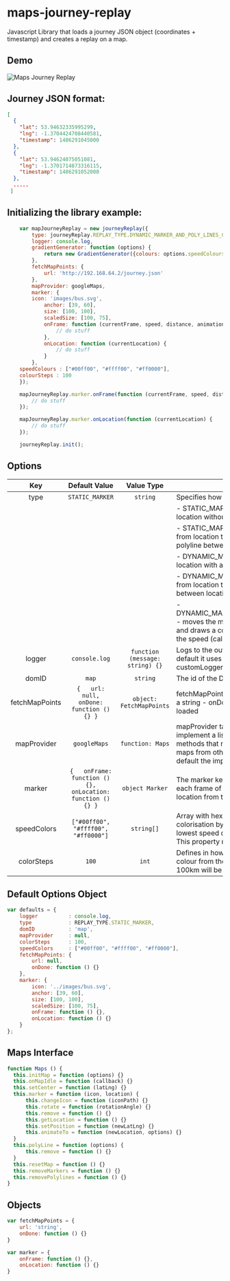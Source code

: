 # maps-journey-replay
Javascript Library that loads a journey JSON object (coordinates + timestamp) and creates a replay on a map.

## Demo

![Maps Journey Replay](https://i.imgur.com/qxDeW48.png)

## Journey JSON format:
```JSON
[
  {
	"lat": 53.94632335995299,
	"lng": -1.3704424708440581,
	"timestamp": 1486291045000
  },
  {
	"lat": 53.94624075051081,
	"lng": -1.3701714873316115,
	"timestamp": 1486291052000
  },
  .....
 ]
```

## Initializing the library example:

```javascript
    var mapJourneyReplay = new journeyReplay({
        type: journeyReplay.REPLAY_TYPE.DYNAMIC_MARKER_AND_POLY_LINES_COLORED_BY_SPEED,
        logger: console.log,
        gradientGenerator: function (options) {
            return new GradientGenerator({colours: options.speedColours, steps: options.steps}).hex()
        },
        fetchMapPoints: {
            url: 'http://192.168.64.2/journey.json'
        },
        mapProvider: googleMaps,
        marker: {
	    icon: 'images/bus.svg',
            anchor: [39, 60],
            size: [100, 100],
            scaledSize: [100, 75],
            onFrame: function (currentFrame, speed, distance, animationHandler) {
                // do stuff
            },
            onLocation: function (currentLocation) {
                // do stuff
            }
        },
	speedColours : ["#00ff00", "#ffff00", "#ff0000"],
	colourSteps : 100
    });

    mapJourneyReplay.marker.onFrame(function (currentFrame, speed, distance, animationHandler) {
        // do stuff
    });

    mapJourneyReplay.marker.onLocation(function (currentLocation) {
        // do stuff
    });

    journeyReplay.init();
```

## Options

|       Key      |                       Default Value                         |                          Value Type                          | Description                                                                                                                                                                                                                                                                                                                                                                                                                                                                                                                                                                                                                                                                                                                 |
|:--------------:|:-----------------------------------------------------------:|:------------------------------------------------------------:|-----------------------------------------------------------------------------------------------------------------------------------------------------------------------------------------------------------------------------------------------------------------------------------------------------------------------------------------------------------------------------------------------------------------------------------------------------------------------------------------------------------------------------------------------------------------------------------------------------------------------------------------------------------------------------------------------------------------------------|
|      type      |                       `STATIC_MARKER`                       |                            `string`                          | Specifies how to replay the journey. There are 5 replay types:                                                                                                                                                                                                                                                                                                                                                                                                                                                                                                                                                                                                                                                              |
|                |                                                             |                                                              | - STATIC_MARKER - moves the marker from location to location without any animation                                                                                                                                                                                                                                                                                                                                                                                                                                                                                                                                                                                                                                          |
|                |                                                             |                                                              | - STATIC_MARKER_AND_POLY_LINES - jumps the marker from location to location without any animation and draws a polyline between locations                                                                                                                                                                                                                                                                                                                                                                                                                                                                                                                                                                                    |
|                |                                                             |                                                              | - DYNAMIC_MARKER - moves the marker from location to location with animation                                                                                                                                                                                                                                                                                                                                                                                                                                                                                                                                                                                                                                                |
|                |                                                             |                                                              | - DYNAMIC_MARKER_AND_POLY_LINES - moves the marker from location to location with animation and draws a polyline between locations                                                                                                                                                                                                                                                                                                                                                                                                                                                                                                                                                                                          |
|                |                                                             |                                                              | - DYNAMIC_MARKER_AND_POLY_LINES_COLORED_BY_SPEED - moves the marker from location to location with animation and draws a colorized polyline between locations based on the speed (calculated from the timestamp)                                                                                                                                                                                                                                                                                                                                                                                                                                                                                                            |
|     logger     |                        `console.log`                        |                 `function (message: string) {}`               | Logs to the output informations useful for debugging. By default it uses console.log, other options are: - null - customLogger(message: string)                                                                                                                                                                                                                                                                                                                                                                                                                                                                                                                                                                             |
|      domID     |                            `map`                            |                            `string`                          | The id of the DOM element where the map is loaded.                                                                                                                                                                                                                                                                                                                                                                                                                                                                                                                                                                                                                                                                          |
| fetchMapPoints |         `{   url: null,   onDone: function () {} }`         |                    `object: FetchMapPoints`                  | fetchMapPoints is an object that has 2 properties: - url that is a string - onDone which is called after the JSON has been loaded                                                                                                                                                                                                                                                                                                                                                                                                                                                                                                                                                                                           |
|   mapProvider  |                         `googleMaps`                        |                         `function: Maps`                     | mapProvider takes a constructor function that must implement a list of methods See `Maps interface` to see all the methods that needs implemented. By using this interface maps from other providers can be implemented as well. By default the implemented interface is for googleMaps.                                                                                                                                                                                                                                                                                                                                                                                                                                    |
|     marker     | `{   onFrame: function () {},   onLocation: function () {} }` |                        `object Marker`                       | The marker key contains 2 callbacks: - onFrame, called for each frame of the animation - onLocation, called for each location from the JSON file                                                                                                                                                                                                                                                                                                                                                                                                                                                                                                                                                                            |
|   speedColors  |             `["#00ff00", "#ffff00", "#ff0000"]`             |                         `string[]`                           | Array with hex colours that represents the polyline colorisation by speed. The first element in the array is the lowest speed colour and the last is the highest speed colour. This property must be used with the colourSteps option.                                                                                                                                                                                                                                                                                                                                                                                                                                                                                      |
|   colorSteps   |                            `100`                            |                            `int`                             | Defines in how many steps you can get the highest speed colour from the lowest. Each step represents 1km, so after 100km will be used the highest speed colour.                                                                                                                                                                                                                                                                                                                                                                                                                                                                                                                                                             |

## Default Options Object

```javascript
var defaults = {
    logger          : console.log,
    type            : REPLAY_TYPE.STATIC_MARKER,
    domID           : 'map',
    mapProvider     : null,
    colorSteps      : 100,
    speedColors     : ["#00ff00", "#ffff00", "#ff0000"],
    fetchMapPoints: {
        url: null,
        onDone: function () {}
    },
    marker: {
        icon: '../images/bus.svg',
        anchor: [39, 60],
        size: [100, 100],
        scaledSize: [100, 75],
        onFrame: function () {},
        onLocation: function () {}
    }
};
```
## Maps Interface

```javascript
function Maps () {
  this.initMap = function (options) {}
  this.onMapIdle = function (callback) {}
  this.setCenter = function (latLng) {}
  this.marker = function (icon, location) {
      this.changeIcon = function (iconPath) {}
      this.rotate = function (rotationAngle) {}
      this.remove = function () {}
      this.getLocation = function () {}
      this.setPosition = function (newLatLng) {}
      this.animateTo = function (newLocation, options) {}
  }
  this.polyLine = function (options) {
      this.remove = function () {}
  }
  this.resetMap = function () {}
  this.removeMarkers = function () {}
  this.removePolylines = function () {}
}
```

## Objects

```javascript
var fetchMapPoints = {
    url: 'string',
    onDone: function () {}
}

var marker = {
    onFrame: function () {},
    onLocation: function () {}
}
```

